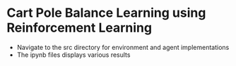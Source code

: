 # Cart Pole Balance Learning using Reinforcement Learning

- Navigate to the src directory for environment and agent implementations
- The ipynb files displays various results